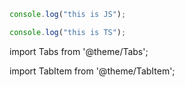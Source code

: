 ```js tab
console.log("this is JS");
```

```ts tab
console.log("this is TS");
```

import Tabs from '@theme/Tabs';

import TabItem from '@theme/TabItem';
